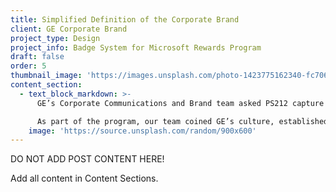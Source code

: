 ```yaml
---
title: Simplified Definition of the Corporate Brand
client: GE Corporate Brand
project_type: Design
project_info: Badge System for Microsoft Rewards Program
draft: false
order: 5
thumbnail_image: 'https://images.unsplash.com/photo-1423775162340-fc7066ace5be?ixlib=rb-0.3.5&q=80&fm=jpg&crop=entropy&cs=tinysrgb&w=500&h=500&fit=crop&s=723bab64906cf8f53b8cbd98a2403b35'
content_section:
  - text_block_markdown: >-
      GE’s Corporate Communications and Brand team asked PS212 capture the essence of the organization and simplify GE’s complex messaging platform.

      As part of the program, our team coined GE’s culture, established the four new brand attributes, and illustrated how those components should be used across the organization and publicly.​
    image: 'https://source.unsplash.com/random/900x600'
---
```


DO NOT ADD POST CONTENT HERE!

Add all content in Content Sections.